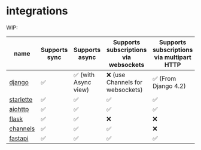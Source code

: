 # integrations

WIP:

| name                        | Supports sync | Supports async       | Supports subscriptions via websockets | Supports subscriptions via multipart HTTP | Supports file uploads | Supports batch queries |
| --------------------------- | ------------- | -------------------- | ------------------------------------- | ----------------------------------------- | --------------------- | ---------------------- |
| [django](//django.md)       | ✅            | ✅ (with Async view) | ❌ (use Channels for websockets)      | ✅ (From Django 4.2)                      | ✅                    | ❌                     |
| [starlette](//starlette.md) | ✅            | ✅                   | ✅                                    | ✅                                        | ✅                    | ✅                     |
| [aiohttp](//aiohttp.md)     | ✅            | ✅                   | ✅                                    | ✅                                        | ✅                    | ✅                     |
| [flask](//flask.md)         | ✅            | ✅                   | ❌                                    | ❌                                        | ✅                    | ✅                     |
| [channels](//channels.md)   | ✅            | ✅                   | ✅                                    | ❌                                        | ✅                    | ✅                     |
| [fastapi](//fastapi.md)     | ✅            | ✅                   | ✅                                    | ✅                                        | ✅                    | ✅                     |
